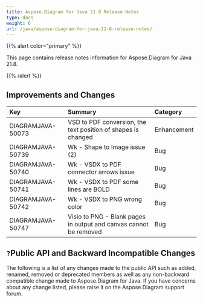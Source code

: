 ```yaml
---
title: Aspose.Diagram for Java 21.8 Release Notes
type: docs
weight: 6
url: /java/aspose-diagram-for-java-21-8-release-notes/
---
```


{{% alert color="primary" %}}

This page contains release notes information for Aspose.Diagram for Java 21.8.

{{% /alert %}}
## **Improvements and Changes** ##

|**Key**|**Summary**|**Category**|
| :- | :- | :- |
|DIAGRAMJAVA-50073|VSD to PDF conversion, the text position of shapes is changed|Enhancement|
|DIAGRAMJAVA-50739|Wk - Shape to Image issue (2)|Bug|
|DIAGRAMJAVA-50740|Wk - VSDX to PDF connector arrows issue|Bug|
|DIAGRAMJAVA-50741|Wk - VSDX to PDF some lines are BOLD|Bug|
|DIAGRAMJAVA-50742|Wk - VSDX to PNG wrong color|Bug|
|DIAGRAMJAVA-50747|Visio to PNG - Blank pages in output and canvas cannot be removed|Bug|
## `?`**Public API and Backward Incompatible Changes**
The following is a list of any changes made to the public API such as added, renamed, removed or deprecated members as well as any non-backward compatible change made to Aspose.Diagram for Java. If you have concerns about any change listed, please raise it on the Aspose.Diagram support forum.

